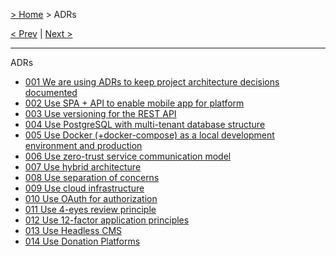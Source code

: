 [> Home](../README.md) > ADRs

[< Prev](../2.Solution/2.8.Roadmap.md)  |  [Next >](ADR-001-use-adr.md)

---

ADRs
- [001 We are using ADRs to keep project architecture decisions documented](ADR-001-use-adr.md)
- [002 Use SPA + API to enable mobile app for platform](ADR-002-spa-api-mobile.md)
- [003 Use versioning for the REST API](ADR-003-rest-api-versioning.md)
- [004 Use PostgreSQL with multi-tenant database structure](ADR-004-PostgreSQL-database.md)
- [005 Use Docker (+docker-compose) as a local development environment and production](ADR-005-use-docker.md)
- [006 Use zero-trust service communication model](ADR-006-security-zero-trust.md)
- [007 Use hybrid architecture](ADR-007-hybrid-architecture.md)
- [008 Use separation of concerns](ADR-008-separation-of-concerns.md)
- [009 Use cloud infrastructure](ADR-009-cloud-infrastructure-AWS.md)
- [010 Use OAuth for authorization](ADR-010-authorization-OAuth.md)
- [011 Use 4-eyes review principle](ADR-011-4-eyes-review.md)
- [012 Use 12-factor application principles](ADR-012-12-factor-application-principles.md)
- [013 Use Headless CMS](ADR-013-headless-cms.md)
- [014 Use Donation Platforms](ADR-014-donation-platforms.md)
